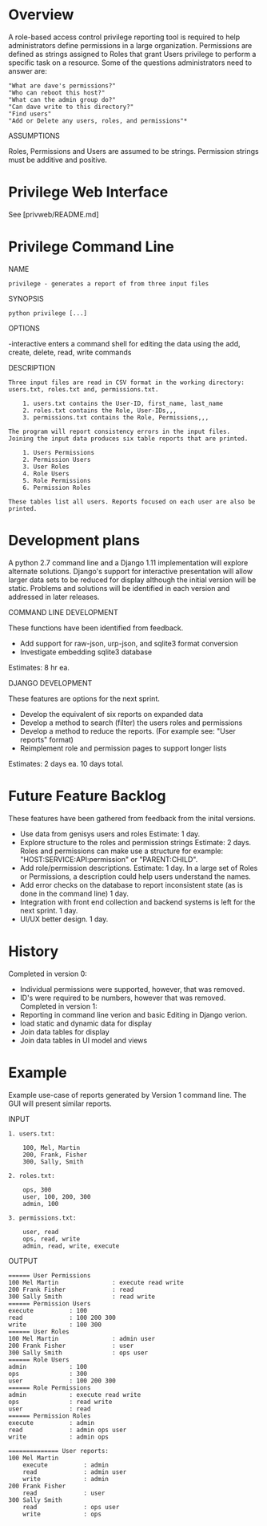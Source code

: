 Overview
========

A role-based access control privilege reporting tool is required to help administrators define
permissions in a large organization. Permissions are defined as strings assigned to Roles that grant Users
privilege to perform a specific task on a resource. Some of the questions administrators need to answer are:

    "What are dave's permissions?"
    "Who can reboot this host?"
    "What can the admin group do?"
    "Can dave write to this directory?"
    "Find users" 
    "Add or Delete any users, roles, and permissions"*
    
ASSUMPTIONS

Roles, Permissions and Users are assumed to be strings. Permission strings must be additive and positive. 

# Privilege Web Interface #

See [privweb/README.md]


Privilege Command Line
======================

NAME

    privilege - generates a report of from three input files

SYNOPSIS

    python privilege [...] 

OPTIONS

   -interactive enters a command shell for editing the data using the add, create, delete, read, write commands

DESCRIPTION

    Three input files are read in CSV format in the working directory: users.txt, roles.txt and, permissions.txt.

        1. users.txt contains the User-ID, first_name, last_name
        2. roles.txt contains the Role, User-IDs,,,
        3. permissions.txt contains the Role, Permissions,,,

    The program will report consistency errors in the input files.
    Joining the input data produces six table reports that are printed.

        1. Users Permissions
        2. Permission Users
        3. User Roles
        4. Role Users
        5. Role Permissions
        6. Permission Roles
    
    These tables list all users. Reports focused on each user are also be printed.
    
    

Development plans
=================
A python 2.7 command line and a Django 1.11 implementation will explore alternate solutions. Django's support for interactive presentation will allow larger data sets to be reduced for display although the initial version will be static. Problems and solutions will be identified in each version and addressed in later releases. 

COMMAND LINE DEVELOPMENT

These functions have been identified from feedback.
- Add support for raw-json, urp-json, and sqlite3 format conversion 
- Investigate embedding sqlite3 database 

Estimates: 8 hr ea.

DJANGO DEVELOPMENT

These features are options for the next sprint. 
- Develop the equivalent of six reports on expanded data 
- Develop a method to search (filter) the users roles and permissions
- Develop a method to reduce the reports. (For example see: "User reports" format) 
- Reimplement role and permission pages to support longer lists

Estimates: 2 days ea. 10 days total. 

Future Feature Backlog 
======================
These features have been gathered from feedback from the inital versions.
- Use data from genisys users and roles  Estimate: 1 day.
- Explore structure to the roles and permission strings Estimate: 2 days.
  Roles and permissions can make use a structure for example: "HOST:SERVICE:API:permission" or "PARENT:CHILD".
- Add role/permission descriptions. Estimate: 1 day.
  In a large set of Roles or Permissions, a description could help users understand the names. 
- Add error checks on the database to report inconsistent state (as is done in the command line) 1 day.
- Integration with front end collection and backend systems is left for the next sprint. 1 day.
- UI/UX better design. 1 day.


History
=======
Completed in version 0:
- Individual permissions were supported, however, that was removed.
- ID's were required to be numbers, however that was removed.
Completed in version 1:
- Reporting in command line verion and basic Editing in Django verion.
- load static and dynamic data for display 
- Join data tables for display
- Join data tables in UI model and views

Example 
======

Example use-case of reports generated by Version 1 command line. The GUI will present similar reports.

INPUT

    1. users.txt:

        100, Mel, Martin
        200, Frank, Fisher
        300, Sally, Smith

    2. roles.txt:

        ops, 300
        user, 100, 200, 300
        admin, 100

    3. permissions.txt:

        user, read
        ops, read, write
        admin, read, write, execute

OUTPUT

    ====== User Permissions
    100 Mel Martin               : execute read write
    200 Frank Fisher             : read
    300 Sally Smith              : read write
    ====== Permission Users
    execute          : 100
    read             : 100 200 300
    write            : 100 300
    ====== User Roles
    100 Mel Martin               : admin user
    200 Frank Fisher             : user
    300 Sally Smith              : ops user
    ====== Role Users
    admin            : 100
    ops              : 300
    user             : 100 200 300
    ====== Role Permissions
    admin            : execute read write
    ops              : read write
    user             : read
    ====== Permission Roles
    execute          : admin
    read             : admin ops user
    write            : admin ops

    ============== User reports:
    100 Mel Martin          
        execute          : admin
        read             : admin user
        write            : admin
    200 Frank Fisher       
        read             : user
    300 Sally Smith        
        read             : ops user
        write            : ops

  
